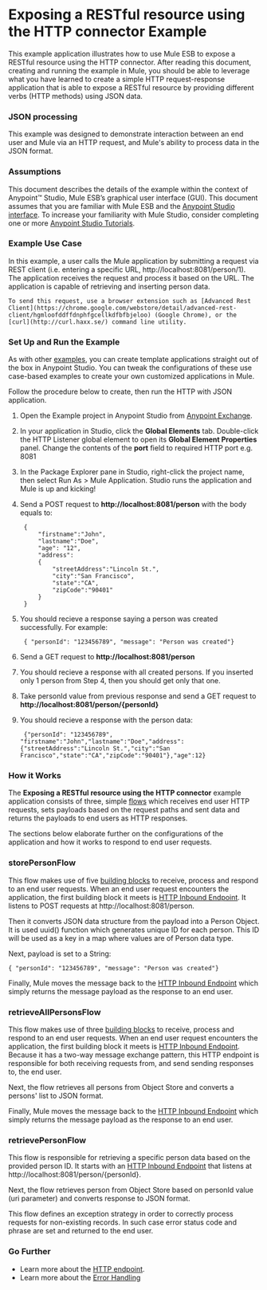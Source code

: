 # Exposing a RESTful resource using the HTTP connector Example

This example application illustrates how to use Mule ESB to expose a RESTful resource using the HTTP connector. After reading this document, creating and running the example in Mule, you should be able to leverage what you have learned to create a simple HTTP request-response application that is able to expose a RESTful resource by providing different verbs (HTTP methods) using JSON data.

### JSON processing

This example was designed to demonstrate interaction between an end user and Mule via an HTTP request, and Mule's ability to process data in the JSON format.

### Assumptions

This document describes the details of the example within the context of Anypoint™ Studio, Mule ESB’s graphical user interface (GUI). This document assumes that you are familiar with Mule ESB and the [Anypoint Studio interface](http://www.mulesoft.org/documentation/display/current/Anypoint+Studio+Essentials). To increase your familiarity with Mule Studio, consider completing one or more [Anypoint Studio Tutorials](http://www.mulesoft.org/documentation/display/current/Basic+Studio+Tutorial).

### Example Use Case

In this example, a user calls the Mule application by submitting a request via REST client (i.e. entering a specific URL, http://localhost:8081/person/1). The application receives the request and process it based on the URL. The application is capable of retrieving and inserting person data.  

	To send this request, use a browser extension such as [Advanced Rest Client](https://chrome.google.com/webstore/detail/advanced-rest-client/hgmloofddffdnphfgcellkdfbfbjeloo) (Google Chrome), or the [curl](http://curl.haxx.se/) command line utility.  


### Set Up and Run the Example

As with other [examples](https://www.mulesoft.com/exchange#!/?types=example), you can create template applications straight out of the box in Anypoint Studio. You can tweak the configurations of these use case-based examples to create your own customized applications in Mule.

Follow the procedure below to create, then run the HTTP with JSON application.

1. Open the Example project in Anypoint Studio from [Anypoint Exchange](http://www.mulesoft.org/documentation/display/current/Anypoint+Exchange).
2. In your application in Studio, click the **Global Elements** tab. Double-click the HTTP Listener global element to open its **Global Element Properties** panel. Change the contents of the **port** field to required HTTP port e.g. 8081
3. In the Package Explorer pane in Studio, right-click the project name, then select Run As > Mule Application. Studio runs the application and Mule is up and kicking!
4. Send a POST request to **http://localhost:8081/person** with the body equals to:
		
		{
		 	"firstname":"John",
		 	"lastname":"Doe",
		 	"age": "12",
		 	"address": 
		    {
		    	"streetAddress":"Lincoln St.",
		        "city":"San Francisco",
		        "state":"CA",
		        "zipCode":"90401"
			}
		} 
5. You should recieve a response saying a person was created successfully. For example: 

		{ "personId": "123456789", "message": "Person was created"}

6. Send a GET request to **http://localhost:8081/person**
7. You should recieve a response with all created persons. If you inserted only 1 person from Step 4, then you should get only that one. 
8. Take personId value from previous response and send a GET request to **http://localhost:8081/person/{personId}**
9. You should recieve a response with the person data:

		{"personId": "123456789", "firstname":"John","lastname":"Doe","address":{"streetAddress":"Lincoln St.","city":"San Francisco","state":"CA","zipCode":"90401"},"age":12}

### How it Works

The **Exposing a RESTful resource using the HTTP connector** example application consists of three, simple [flows](http://www.mulesoft.org/documentation/display/current/Mule+Application+Architecture) which receives end user HTTP requests, sets payloads based on the request paths and sent data and returns the payloads to end users as HTTP responses.

The sections below elaborate further on the configurations of the application and how it works to respond to end user requests.

### storePersonFlow

This flow makes use of five [building blocks](http://www.mulesoft.org/documentation/display/current/Elements+in+a+Mule+Flow) to receive, process and respond to an end user requests. When an end user request encounters the application, the first building block it meets is [HTTP Inbound Endpoint](http://www.mulesoft.org/documentation/display/current/HTTP+Connector). It listens to POST requests at http://localhost:8081/person. 

Then it converts JSON data structure from the payload into a Person Object. It is used uuid() function which generates unique ID for each person. This ID will be used as a key in a map where values are  of Person data type. 

Next, payload is set to a String: 

	{ "personId": "123456789", "message": "Person was created"}

Finally, Mule moves the message back to the [HTTP Inbound Endpoint](http://www.mulesoft.org/documentation/display/current/HTTP+Connector) which simply returns the message payload as the response to an end user.

### retrieveAllPersonsFlow

This flow makes use of three [building blocks](http://www.mulesoft.org/documentation/display/current/Elements+in+a+Mule+Flow) to receive, process and respond to an end user requests. When an end user request encounters the application, the first building block it meets is [HTTP Inbound Endpoint](http://www.mulesoft.org/documentation/display/current/HTTP+Connector). Because it has a two-way message exchange pattern, this HTTP endpoint is responsible for both receiving requests from, and send sending responses to, the end user.

Next, the flow retrieves all persons from Object Store and converts a persons' list to JSON format.

Finally, Mule moves the message back to the [HTTP Inbound Endpoint](http://www.mulesoft.org/documentation/display/current/HTTP+Connector) which simply returns the message payload as the response to an end user.


### retrievePersonFlow

This flow is responsible for retrieving a specific person data based on the provided person ID. It starts with an [HTTP Inbound Endpoint](http://www.mulesoft.org/documentation/display/current/HTTP+Connector) that listens at http://localhost:8081/person/{personId}.

Next, the flow retrieves person from Object Store based on personId value (uri parameter) and converts response to JSON format.

This flow defines an exception strategy in order to correctly process requests for non-existing records. In such case error status code and phrase are set and returned to the end user.
  
### Go Further

- Learn more about the [HTTP endpoint](http://www.mulesoft.org/documentation/display/current/HTTP+Connector).
- Learn more about the [Error Handling](http://www.mulesoft.org/documentation/display/current/Error+Handling)






